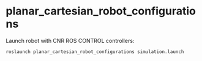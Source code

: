# planar_cartesian_robot_configurations

Launch robot with CNR ROS CONTROL controllers:
```
roslaunch planar_cartesian_robot_configurations simulation.launch
```
